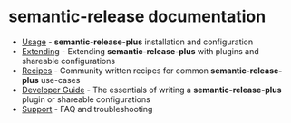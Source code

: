 # semantic-release documentation

- [Usage](usage/README.md) - **semantic-release-plus** installation and configuration
- [Extending](extending/README.md) - Extending **semantic-release-plus** with plugins and shareable configurations
- [Recipes](recipes/release-workflow/README.md) - Community written recipes for common **semantic-release-plus** use-cases
- [Developer Guide](developer-guide/README.md) - The essentials of writing a **semantic-release-plus** plugin or shareable configurations
- [Support](support/README.md) - FAQ and troubleshooting
